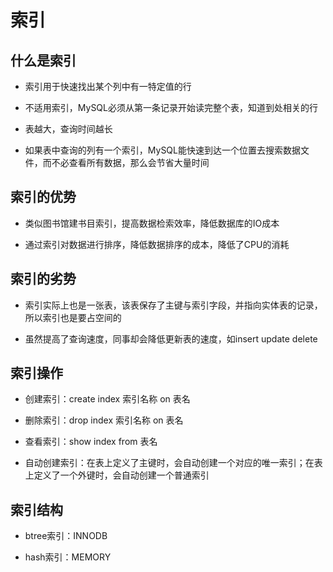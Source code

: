 # 索引

## 什么是索引

- 索引用于快速找出某个列中有一特定值的行

- 不适用索引，MySQL必须从第一条记录开始读完整个表，知道到处相关的行

- 表越大，查询时间越长

- 如果表中查询的列有一个索引，MySQL能快速到达一个位置去搜索数据文件，而不必查看所有数据，那么会节省大量时间

## 索引的优势

- 类似图书馆建书目索引，提高数据检索效率，降低数据库的IO成本

- 通过索引对数据进行排序，降低数据排序的成本，降低了CPU的消耗

## 索引的劣势

- 索引实际上也是一张表，该表保存了主键与索引字段，并指向实体表的记录，所以索引也是要占空间的

- 虽然提高了查询速度，同事却会降低更新表的速度，如insert update delete

## 索引操作

- 创建索引：create index 索引名称 on 表名

- 删除索引：drop index 索引名称 on 表名

- 查看索引：show index from 表名

- 自动创建索引：在表上定义了主键时，会自动创建一个对应的唯一索引；在表上定义了一个外键时，会自动创建一个普通索引

## 索引结构

- btree索引：INNODB

- hash索引：MEMORY